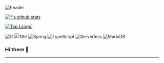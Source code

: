 ![header](https://capsule-render.vercel.app/api?type=wave&color=auto&height=300&section=header&text=text&fontSize=90)

[![*'s github stats](https://github-readme-stats.vercel.app/api?username=ghkstod)](https://github.com/ghkstod)



[![Top Langs](https://github-readme-stats.vercel.app/api/top-langs/?username=ghkstod)](https://github.com/ghkstod/github-readme-stats)]


![C](https://img.shields.io/badge/-C-123456?style=flat-square&logo=C&logoColor=black)
![자바](https://img.shields.io/badge/-자바-007396?style=flat&logo=Java&logoColor=ffffff)
![Spring](https://img.shields.io/badge/-Spring-6DB33F?style=for-the-badge&logo=Spring&logoColor=white)
![TypeScript](https://img.shields.io/badge/-TypeScript-3178C6?style=flat-square&logo=TypeScript&logoColor=white)
![Serverless](https://img.shields.io/badge/-Serverless-FD5750?style=flat-square&logo=Serverless&logoColor=magenta)
![MariaDB](https://img.shields.io/badge/-MariaDB-1F305F?style=flat-square&logo=mariadb&logoColor=white)
​






### Hi there 👋

*******************************************

